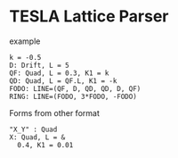 TESLA Lattice Parser
=====================

example

	k = -0.5
	D: Drift, L = 5
	QF: Quad, L = 0.3, K1 = k
	QD: Quad, L = QF.L, K1 = -k
	FODO: LINE=(QF, D, QD, QD, D, QF)
	RING: LINE=(FODO, 3*FODO, -FODO) 
	
Forms from other format

	"X_Y" : Quad
	X: Quad, L = &
	  0.4, K1 = 0.01
	

